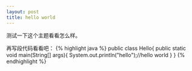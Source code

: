 ```yaml
---
layout: post
title: hello world
---
```

测试一下这个主题看看怎么样。

再写段代码看看吧：
{% highlight java %}
public class Hello{
	public static void main(String[] args){
		System.out.println("hello");//hello world
	}
}
{% endhighlight %}
